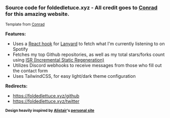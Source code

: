 ### **Source code for foldedletuce.xyz - All credit goes to [Conrad](https://github.com/cnrad/cnrad.dev) for this amazing website.**


<sub>Template from [Conrad](https://github.com/cnrad/cnrad.dev)</sub>





**Features:**
- Uses a [React hook](https://github.com/alii/use-lanyard) for [Lanyard](https://github.com/Phineas/lanyard) to fetch what I'm currently listening to on Spotify
- Fetches my top Github repositories, as well as my total stars/forks count using [ISR (Incremental Static Regeneration)](https://nextjs.org/docs/basic-features/data-fetching/incremental-static-regeneration)
- Utilizes Discord webhooks to receive messages from those who fill out the contact form
- Uses TailwindCSS, for easy light/dark theme configuration

**Redirects:**
- https://foldedlettuce.xyz/github
- https://foldedlettuce.xyz/twitter

<sub>**Design heavily inspired by [Alistair](https://github.com/alii)'s [personal site](https://alistair.sh)**</sub>
